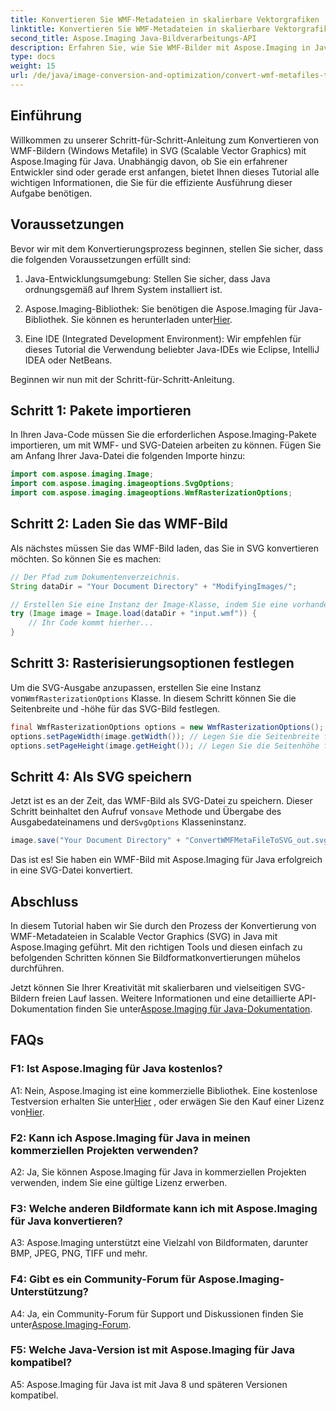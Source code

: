 ```yaml
---
title: Konvertieren Sie WMF-Metadateien in skalierbare Vektorgrafiken
linktitle: Konvertieren Sie WMF-Metadateien in skalierbare Vektorgrafiken
second_title: Aspose.Imaging Java-Bildverarbeitungs-API
description: Erfahren Sie, wie Sie WMF-Bilder mit Aspose.Imaging in Java in SVG konvertieren. Befolgen Sie unsere Schritt-für-Schritt-Anleitung für eine effiziente Bildformatkonvertierung.
type: docs
weight: 15
url: /de/java/image-conversion-and-optimization/convert-wmf-metafiles-to-scalable-vector-graphics/
---
```

## Einführung

Willkommen zu unserer Schritt-für-Schritt-Anleitung zum Konvertieren von WMF-Bildern (Windows Metafile) in SVG (Scalable Vector Graphics) mit Aspose.Imaging für Java. Unabhängig davon, ob Sie ein erfahrener Entwickler sind oder gerade erst anfangen, bietet Ihnen dieses Tutorial alle wichtigen Informationen, die Sie für die effiziente Ausführung dieser Aufgabe benötigen.

## Voraussetzungen

Bevor wir mit dem Konvertierungsprozess beginnen, stellen Sie sicher, dass die folgenden Voraussetzungen erfüllt sind:

1. Java-Entwicklungsumgebung: Stellen Sie sicher, dass Java ordnungsgemäß auf Ihrem System installiert ist.

2.  Aspose.Imaging-Bibliothek: Sie benötigen die Aspose.Imaging für Java-Bibliothek. Sie können es herunterladen unter[Hier](https://releases.aspose.com/imaging/java/).

3. Eine IDE (Integrated Development Environment): Wir empfehlen für dieses Tutorial die Verwendung beliebter Java-IDEs wie Eclipse, IntelliJ IDEA oder NetBeans.

Beginnen wir nun mit der Schritt-für-Schritt-Anleitung.

## Schritt 1: Pakete importieren

In Ihren Java-Code müssen Sie die erforderlichen Aspose.Imaging-Pakete importieren, um mit WMF- und SVG-Dateien arbeiten zu können. Fügen Sie am Anfang Ihrer Java-Datei die folgenden Importe hinzu:

```java
import com.aspose.imaging.Image;
import com.aspose.imaging.imageoptions.SvgOptions;
import com.aspose.imaging.imageoptions.WmfRasterizationOptions;
```

## Schritt 2: Laden Sie das WMF-Bild

Als nächstes müssen Sie das WMF-Bild laden, das Sie in SVG konvertieren möchten. So können Sie es machen:

```java
// Der Pfad zum Dokumentenverzeichnis.
String dataDir = "Your Document Directory" + "ModifyingImages/";

// Erstellen Sie eine Instanz der Image-Klasse, indem Sie eine vorhandene WMF-Datei laden.
try (Image image = Image.load(dataDir + "input.wmf")) {
    // Ihr Code kommt hierher...
}
```

## Schritt 3: Rasterisierungsoptionen festlegen

 Um die SVG-Ausgabe anzupassen, erstellen Sie eine Instanz von`WmfRasterizationOptions` Klasse. In diesem Schritt können Sie die Seitenbreite und -höhe für das SVG-Bild festlegen.

```java
final WmfRasterizationOptions options = new WmfRasterizationOptions();
options.setPageWidth(image.getWidth()); // Legen Sie die Seitenbreite fest
options.setPageHeight(image.getHeight()); // Legen Sie die Seitenhöhe fest
```

## Schritt 4: Als SVG speichern

 Jetzt ist es an der Zeit, das WMF-Bild als SVG-Datei zu speichern. Dieser Schritt beinhaltet den Aufruf von`save` Methode und Übergabe des Ausgabedateinamens und der`SvgOptions` Klasseninstanz.

```java
image.save("Your Document Directory" + "ConvertWMFMetaFileToSVG_out.svg", new SvgOptions() {{ setVectorRasterizationOptions(options); }});
```

Das ist es! Sie haben ein WMF-Bild mit Aspose.Imaging für Java erfolgreich in eine SVG-Datei konvertiert.

## Abschluss

In diesem Tutorial haben wir Sie durch den Prozess der Konvertierung von WMF-Metadateien in Scalable Vector Graphics (SVG) in Java mit Aspose.Imaging geführt. Mit den richtigen Tools und diesen einfach zu befolgenden Schritten können Sie Bildformatkonvertierungen mühelos durchführen. 

 Jetzt können Sie Ihrer Kreativität mit skalierbaren und vielseitigen SVG-Bildern freien Lauf lassen. Weitere Informationen und eine detaillierte API-Dokumentation finden Sie unter[Aspose.Imaging für Java-Dokumentation](https://reference.aspose.com/imaging/java/).

## FAQs

### F1: Ist Aspose.Imaging für Java kostenlos?

 A1: Nein, Aspose.Imaging ist eine kommerzielle Bibliothek. Eine kostenlose Testversion erhalten Sie unter[Hier](https://releases.aspose.com/) , oder erwägen Sie den Kauf einer Lizenz von[Hier](https://purchase.aspose.com/buy).

### F2: Kann ich Aspose.Imaging für Java in meinen kommerziellen Projekten verwenden?

A2: Ja, Sie können Aspose.Imaging für Java in kommerziellen Projekten verwenden, indem Sie eine gültige Lizenz erwerben.

### F3: Welche anderen Bildformate kann ich mit Aspose.Imaging für Java konvertieren?

A3: Aspose.Imaging unterstützt eine Vielzahl von Bildformaten, darunter BMP, JPEG, PNG, TIFF und mehr.

### F4: Gibt es ein Community-Forum für Aspose.Imaging-Unterstützung?

 A4: Ja, ein Community-Forum für Support und Diskussionen finden Sie unter[Aspose.Imaging-Forum](https://forum.aspose.com/).

### F5: Welche Java-Version ist mit Aspose.Imaging für Java kompatibel?

A5: Aspose.Imaging für Java ist mit Java 8 und späteren Versionen kompatibel.